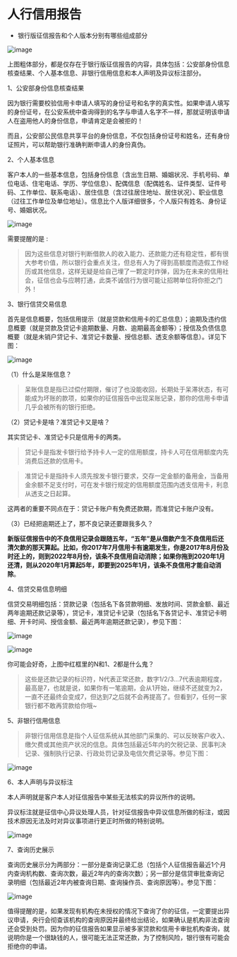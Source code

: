 # 人行信用报告

- 银行版征信报告和个人版本分别有哪些组成部分

![image](https://raw.githubusercontent.com/jackymoto/credit.github.io/master/pic/v2-840c6ac7d0cde259f88291ef81f025d3_hd.jpg)

上图粗体部分，都是仅存在于银行版征信报告的内容，具体包括：公安部身份信息核查结果、个人基本信息、非银行信用信息和本人声明及异议标注部分。

1、公安部身份信息核查结果

因为银行需要校验信用卡申请人填写的身份证号和名字的真实性。如果申请人填写的身份证号，在公安系统中查询得到的名字与申请人名字不一样，那就证明该申请人在盗用他人的身份信息，申请肯定是会被拒的！

而且，公安部公民信息共享平台的身份信息，不仅包括身份证号和姓名，还有身份证照片，可以帮助银行准确判断申请人的身份真伪。

2、个人基本信息

客户本人的一些基本信息，包括身份信息（含出生日期、婚姻状况、手机号码、单位电话、住宅电话、学历、学位信息）、配偶信息（配偶姓名、证件类型、证件号码、工作单位、联系电话）、居住信息（含过往居住地址、居住状况）、职业信息（过往工作单位及单位地址）。信息比个人版详细很多，个人版只有姓名、身份证号、婚姻状况。

![image](https://raw.githubusercontent.com/jackymoto/credit.github.io/master/pic/v2-bdf8f4a599af57e3ac9a7bcec4dbf5a0_hd.jpg)

需要提醒的是 :

>因为这些信息对银行判断借款人的收入能力、还款能力还有稳定性，都有很大参考价值，所以银行会重点关注，但总有人为了得到高额度而造假工作经历或其他信息，这样无疑是给自己埋了一颗定时炸弹，因为在未来的信用社会，征信也会与应聘打通，此类不诚信行为很可能让招聘单位将你拒之门外！

3、银行信贷交易信息

首先是信息概要，包括信用提示（就是贷款和信用卡的汇总信息）；逾期及违约信息概要（就是贷款及贷记卡逾期数量、月数、逾期最高金额等）；授信及负债信息概要（就是未销户贷记卡、准贷记卡数量、授信总额、透支余额等信息）。详见下图：

![image](https://raw.githubusercontent.com/jackymoto/credit.github.io/master/pic/v2-3815e106b7d23fa50b0c0134a5c37c03_hd.jpg)

（1）什么是呆账信息？

>呆账信息是指已过偿付期限，催讨了也没能收回，长期处于呆滞状态，有可能成为坏账的款项，如果你的征信报告中出现呆账记录，那你的信用卡申请几乎会被所有的银行拒绝。


（2）贷记卡是啥？准贷记卡又是啥？

其实贷记卡、准贷记卡只是信用卡的两类。

>贷记卡是指发卡银行给予持卡人一定的信用额度，持卡人可在信用额度内先消费后还款的信用卡。

>准贷记卡是指持卡人须先按发卡银行要求，交存一定金额的备用金，当备用金余额不足支付时，可在发卡银行规定的信用额度范围内透支信用卡，利息从透支之日起算。

这两者的重要不同点在于：贷记卡账户有免费还款期，而准贷记卡账户没有。

（3）已经把逾期还上了，那不良记录还要跟我多久？

**新版征信报告中的不良信用记录会跟随五年，“五年”是从借款产生不良信用后还清欠款的那天算起。比如，你2017年7月信用卡有逾期发生，你是2017年8月份及时还上的，则到2022年8月份，该条不良信用自动消除；如果你拖到2020年1月还清，则从2020年1月算起5年，即要到2025年1月，该条不良信用才能自动消除**。

4、信贷交易信息明细

信贷交易明细包括：贷款记录（包括名下各贷款明细、发放时间、贷款金额、最近两年逾期还款记录等），贷记卡，准贷记卡记录（包括名下各贷记卡、准贷记卡明细、开卡时间、授信金额、最近两年逾期还款记录），参见下图：

![image](https://raw.githubusercontent.com/jackymoto/credit.github.io/master/pic/v2-beff8fcae0df1fbcb825f1ff9b206734_hd.jpg)

![image](https://raw.githubusercontent.com/jackymoto/credit.github.io/master/pic/v2-5c0cc91606a96821693a54cab714b724_hd.jpg)

你可能会好奇，上图中红框里的N和1、2都是什么鬼？

>这些是还款记录的标识符，N代表正常还款，数字1/2/3...7代表逾期程度，最高是7，也就是说，如果你有一笔逾期，会从1开始，继续不还就变为2，一直不还最终会变成7，但达到7之后就不会再提高了。但看到7，任何一家银行都不敢再贷款给你哦~


5、非银行信用信息

>非银行信用信息是指个人征信系统从其他部门采集的、可以反映客户收入、缴欠费或其他资产状况的信息。具体包括最近5年内的欠税记录、民事判决记录、强制执行记录、行政处罚记录及电信欠费记录等。参见下图：

![image](https://raw.githubusercontent.com/jackymoto/credit.github.io/master/pic/v2-504958c664b3911b12965eda3aea5dd8_hd.jpg)

6、本人声明与异议标注

本人声明就是客户本人对征信报告中某些无法核实的异议所作的说明。

异议标注就是征信中心异议处理人员，针对征信报告中异议信息所做的标注，或因技术原因无法及时对异议事项进行更正时所做的特别说明。

![image](https://raw.githubusercontent.com/jackymoto/credit.github.io/master/pic/v2-1dfb198ac433a597389cd03f80900946_hd.jpg)

7、查询历史展示

查询历史展示分为两部分：一部分是查询记录汇总（包括个人征信报告最近1个月内查询机构数、查询次数，最近2年内的查询次数）；另一部分是信贷审批查询记录明细（包括最近2年内被查询日期、查询操作员、查询原因等）。参见下图：

![image](https://raw.githubusercontent.com/jackymoto/credit.github.io/master/pic/v2-b9416e3816a43bc976efe2b0975fd371_r.jpg)

值得提醒的是，如果发现有机构在未授权的情况下查询了你的征信，一定要提出异议申请，央行会彻查该机构的查询原因并最终给出结论，如果确认是机构非法查询还会受到处罚。因为你的征信报告如果显示被多家贷款和信用卡审批机构查询，就说明你是一个很缺钱的人，很可能无法正常还款，为了控制风险，银行很有可能会拒绝你的申请。

